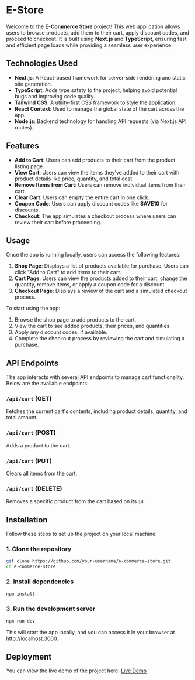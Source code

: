 # E-Store

Welcome to the **E-Commerce Store** project! This web application allows users to browse products, add them to their cart, apply discount codes, and proceed to checkout. It is built using **Next.js** and **TypeScript**, ensuring fast and efficient page loads while providing a seamless user experience.

## Technologies Used

- **Next.js**: A React-based framework for server-side rendering and static site generation.
- **TypeScript**: Adds type safety to the project, helping avoid potential bugs and improving code quality.
- **Tailwind CSS**: A utility-first CSS framework to style the application.
- **React Context**: Used to manage the global state of the cart across the app.
- **Node.js**: Backend technology for handling API requests (via Next.js API routes).

## Features

- **Add to Cart**: Users can add products to their cart from the product listing page.
- **View Cart**: Users can view the items they’ve added to their cart with product details like price, quantity, and total cost.
- **Remove Items from Cart**: Users can remove individual items from their cart.
- **Clear Cart**: Users can empty the entire cart in one click.
- **Coupon Code**: Users can apply discount codes like **SAVE10** for discounts.
- **Checkout**: The app simulates a checkout process where users can review their cart before proceeding.

## Usage

Once the app is running locally, users can access the following features:

1. **Shop Page**: Displays a list of products available for purchase. Users can click "Add to Cart" to add items to their cart.
2. **Cart Page**: Users can view the products added to their cart, change the quantity, remove items, or apply a coupon code for a discount.
3. **Checkout Page**: Displays a review of the cart and a simulated checkout process.

To start using the app:

1. Browse the shop page to add products to the cart.
2. View the cart to see added products, their prices, and quantities.
3. Apply any discount codes, if available.
4. Complete the checkout process by reviewing the cart and simulating a purchase.

## API Endpoints

The app interacts with several API endpoints to manage cart functionality. Below are the available endpoints:

### `/api/cart` (GET)

Fetches the current cart's contents, including product details, quantity, and total amount.

### `/api/cart` (POST)

Adds a product to the cart.

### `/api/cart` (PUT)

Clears all items from the cart.

### `/api/cart` (DELETE)

Removes a specific product from the cart based on its `id`.

## Installation

Follow these steps to set up the project on your local machine:

### 1. Clone the repository

```bash
git clone https://github.com/your-username/e-commerce-store.git
cd e-commerce-store
```

### 2. Install dependencies

```bash
npm install
```

### 3. Run the development server

```bash
npm run dev
```

This will start the app locally, and you can access it in your browser at http://localhost:3000.

## Deployment

You can view the live demo of the project here: [Live Demo](https://e-store11.vercel.app/)
